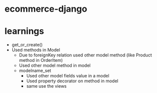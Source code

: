 # ecommerce-django
# learnings


- get_or_create()
- Used methods in Model
    - Due to foreignKey relation used other model method (like Product method in OrderItem)
    - Used other model method in model
    - modelname_set
        - Used other model fields value in a model
        - Used property decorator on method in model
        - same use the views
